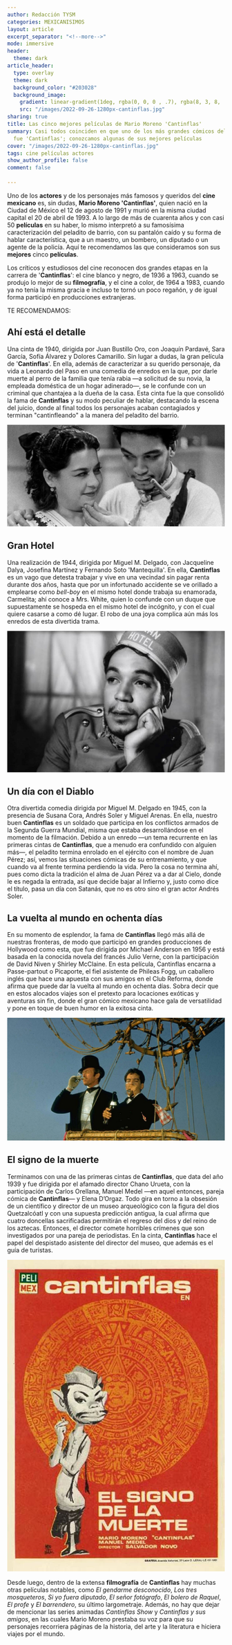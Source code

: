 ```yaml
---
author: Redacción TYSM
categories: MEXICANISIMOS
layout: article
excerpt_separator: "<!--more-->"
mode: immersive
header:
  theme: dark
article_header:
  type: overlay
  theme: dark
  background_color: "#203028"
  background_image:
    gradient: linear-gradient(1deg, rgba(0, 0, 0 , .7), rgba(8, 3, 8, .9))
    src: "/images/2022-09-26-1280px-cantinflas.jpg"
sharing: true
title: Las cinco mejores películas de Mario Moreno 'Cantinflas'
summary: Casi todos coinciden en que uno de los más grandes cómicos del cine nacional
  fue 'Cantinflas'; conozcamos algunas de sus mejores películas
cover: "/images/2022-09-26-1280px-cantinflas.jpg"
tags: cine películas actores
show_author_profile: false
comment: false

---
```

Uno de los **actores** y de los personajes más famosos y queridos del **cine mexicano** es, sin dudas, **Mario Moreno 'Cantinflas'**, quien nació en la Ciudad de México el 12 de agosto de 1991 y murió en la misma ciudad capital el 20 de abril de 1993. A lo largo de más de cuarenta años y con casi 50 **películas** en su haber, lo mismo interpretó a su famosísima caracterización del peladito de barrio, con su pantalón caído y su forma de hablar característica, que a un maestro, un bombero, un diputado o un agente de la policía. Aquí te recomendamos las que consideramos son sus **mejores** cinco **películas**.

Los críticos y estudiosos del cine reconocen dos grandes etapas en la carrera de '**Cantinflas**': el cine blanco y negro, de 1936 a 1963, cuando se produjo lo mejor de su **filmografía**, y el cine a color, de 1964 a 1983, cuando ya no tenía la misma gracia e incluso te tornó un poco regañón, y de igual forma participó en producciones extranjeras.

TE RECOMENDAMOS:

## Ahí está el detalle

Una cinta de 1940, dirigida por Juan Bustillo Oro, con Joaquín Pardavé, Sara García, Sofía Álvarez y Dolores Camarillo. Sin lugar a dudas, la gran película de '**Cantinflas**'. En ella, además de caracterizar a su querido personaje, da vida a Leonardo del Paso en una comedia de enredos en la que, por darle muerte al perro de la familia que tenía rabia —a solicitud de su novia, la empleada doméstica de un hogar adinerado—, se le confunde con un criminal que chantajea a la dueña de la casa. Esta cinta fue la que consolidó la fama de **Cantinflas** y su modo peculiar de hablar, destacando la escena del juicio, donde al final todos los personajes acaban contagiados y terminan "cantinfleando" a la manera del peladito del barrio.

![](/images/2022-09-26-cantinflas_ahi-esta.jpg)

## Gran Hotel

Una realización de 1944, dirigida por Miguel M. Delgado, con Jacqueline Dalya, Josefina Martínez y Fernando Soto 'Mantequilla'. En ella, **Cantinflas** es un vago que detesta trabajar y vive en una vecindad sin pagar renta durante dos años, hasta que por un infortunado accidente se ve orillado a emplearse como _bell-boy_ en el mismo hotel donde trabaja su enamorada, Carmelita; ahí conoce a Mrs. White, quien lo confunde con un duque que supuestamente se hospeda en el mismo hotel de incógnito, y con el cual quiere casarse a como dé lugar. El robo de una joya complica aún más los enredos de esta divertida trama.

![](/images/2022-09-26-cantinflas_granhotel.jpeg)

## Un día con el Diablo

Otra divertida comedia dirigida por Miguel M. Delgado en 1945, con la presencia de Susana Cora, Andrés Soler y Miguel Arenas. En ella, nuestro buen **Cantinflas** es un soldado que participa en los conflictos armados de la Segunda Guerra Mundial, misma que estaba desarrollándose en el momento de la filmación. Debido a un enredo —un tema recurrente en las primeras cintas de **Cantinflas**, que a menudo era confundido con alguien más—, el peladito termina enrolado en el ejército con el nombre de Juan Pérez; así, vemos las situaciones cómicas de su entrenamiento, y que cuando va al frente termina perdiendo la vida. Pero la cosa no termina ahí, pues como dicta la tradición el alma de Juan Pérez va a dar al Cielo, donde le es negada la entrada, así que decide bajar al Infierno y, justo como dice el título, pasa un día con Satanás, que no es otro sino el gran actor Andrés Soler.

## La vuelta al mundo en ochenta días

En su momento de esplendor, la fama de **Cantinflas** llegó más allá de nuestras fronteras, de modo que participó en grandes producciones de Hollywood como esta, que fue dirigida por Michael Anderson en 1956 y está basada en la conocida novela del francés Julio Verne, con la participación de David Niven y Shirley McClaine. En esta película, Cantinflas encarna a Passe-partout o Picaporte, el fiel asistente de Phileas Fogg, un caballero inglés que hace una apuesta con sus amigos en el Club Reforma, donde afirma que puede dar la vuelta al mundo en ochenta días. Sobra decir que en estos alocados viajes son el pretexto para locaciones exóticas y aventuras sin fin, donde el gran cómico mexicano hace gala de versatilidad y pone en toque de buen humor en la exitosa cinta.

![](/images/2022-09-26-cantinflas_80dias.jpeg)

## El signo de la muerte

Terminamos con una de las primeras cintas de **Cantinflas**, que data del año 1939 y fue dirigida por el afamado director Chano Urueta, con la participación de Carlos Orellana, Manuel Medel —en aquel entonces, pareja cómica de **Cantinflas**— y Elena D’Orgaz. Todo gira en torno a la obsesión de un científico y director de un museo arqueológico con la figura del dios Quetzalcóatl y con una supuesta predicción antigua, la cual afirma que cuatro doncellas sacrificadas permitirán el regreso del dios y del reino de los aztecas. Entonces, el director comete horribles crímenes que son investigados por una pareja de periodistas. En la cinta, **Cantinflas** hace el papel del despistado asistente del director del museo, que además es el guía de turistas.

![](/images/2022-09-26-cantinflas_signo.jpg)

Desde luego, dentro de la extensa **filmografía** de **Cantinflas** hay muchas otras películas notables, como _El gendarme desconocido_, _Los tres mosqueteros_, _Si yo fuera diputado_, _El señor fotógrafo_, _El bolero de Raquel_, _El profe_ y _El barrendero_, su último largometraje. Además, no hay que dejar de mencionar las series animadas _Cantinflas Show_ y _Cantinflas y sus amigos_, en las cuales Mario Moreno prestaba su voz para que su personajes recorriera páginas de la historia, del arte y la literatura e hiciera viajes por el mundo.